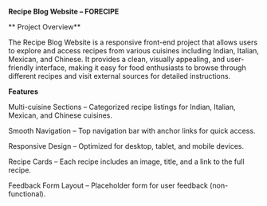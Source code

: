 **Recipe Blog Website – FORECIPE**

** Project Overview**

The Recipe Blog Website is a responsive front-end project that allows users to explore and access recipes from various cuisines including Indian, Italian, Mexican, and Chinese. It provides a clean, visually appealing, and user-friendly interface, making it easy for food enthusiasts to browse through different recipes and visit external sources for detailed instructions.

**Features**

Multi-cuisine Sections – Categorized recipe listings for Indian, Italian, Mexican, and Chinese cuisines.

Smooth Navigation – Top navigation bar with anchor links for quick access.

Responsive Design – Optimized for desktop, tablet, and mobile devices.

Recipe Cards – Each recipe includes an image, title, and a link to the full recipe.

Feedback Form Layout – Placeholder form for user feedback (non-functional).

